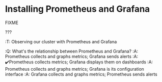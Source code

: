 # Installing Prometheus and Grafana

FIXME


???

:T: Observing our cluster with Prometheus and Grafana

:Q: What's the relationship between Prometheus and Grafana?
:A: Prometheus collects and graphs metrics; Grafana sends alerts
:A: ✔️Prometheus collects metrics; Grafana displays them on dashboards
:A: Prometheus collects and graphs metrics; Grafana is its configuration interface
:A: Grafana collects and graphs metrics; Prometheus sends alerts
